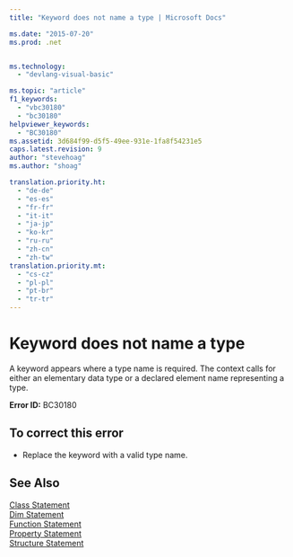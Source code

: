 ```yaml
---
title: "Keyword does not name a type | Microsoft Docs"

ms.date: "2015-07-20"
ms.prod: .net


ms.technology: 
  - "devlang-visual-basic"

ms.topic: "article"
f1_keywords: 
  - "vbc30180"
  - "bc30180"
helpviewer_keywords: 
  - "BC30180"
ms.assetid: 3d684f99-d5f5-49ee-931e-1fa8f54231e5
caps.latest.revision: 9
author: "stevehoag"
ms.author: "shoag"

translation.priority.ht: 
  - "de-de"
  - "es-es"
  - "fr-fr"
  - "it-it"
  - "ja-jp"
  - "ko-kr"
  - "ru-ru"
  - "zh-cn"
  - "zh-tw"
translation.priority.mt: 
  - "cs-cz"
  - "pl-pl"
  - "pt-br"
  - "tr-tr"
---
```

# Keyword does not name a type
A keyword appears where a type name is required. The context calls for either an elementary data type or a declared element name representing a type.  
  
 **Error ID:** BC30180  
  
## To correct this error  
  
-   Replace the keyword with a valid type name.  
  
## See Also  
 [Class Statement](../../visual-basic/language-reference/statements/class-statement.md)   
 [Dim Statement](../../visual-basic/language-reference/statements/dim-statement.md)   
 [Function Statement](../../visual-basic/language-reference/statements/function-statement.md)   
 [Property Statement](../../visual-basic/language-reference/statements/property-statement.md)   
 [Structure Statement](../../visual-basic/language-reference/statements/structure-statement.md)